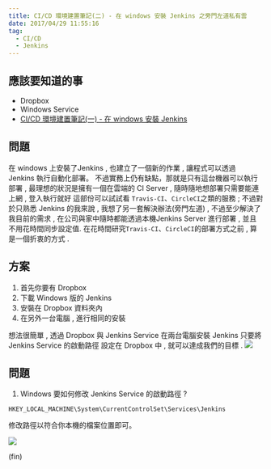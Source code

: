 ```yaml
---
title: CI/CD 環境建置筆記(二) - 在 windows 安裝 Jenkins 之旁門左道私有雲
date: 2017/04/29 11:55:16
tag:
  - CI/CD
  - Jenkins
---
```


## 應該要知道的事

- Dropbox
- Windows Service
- [CI/CD 環境建置筆記(一) - 在 windows 安裝 Jenkins ](/2017/01/15/ci_use_jenkins/)

## 問題

在 windows 上安裝了Jenkins , 也建立了一個新的作業 ,
讓程式可以透過 Jenkins 執行自動化部署。
不過實務上仍有缺點，那就是只有這台機器可以執行部署 ,
最理想的狀況是擁有一個在雲端的 CI Server ,
隨時隨地想部署只需要能連上網 , 登入執行就好
這部份可以試試看 `Travis-CI`、`CircleCI`之類的服務 ;
不過對於只熟悉 Jenkins 的我來說 ,
我想了另一套解決辦法(旁門左道) ,
不過至少解決了我目前的需求 ,
在公司與家中隨時都能透過本機Jenkins Server 進行部署 , 
並且不用花時間同步設定值. 
在花時間研究`Travis-CI`、`CircleCI`的部署方式之前 ,
算是一個折衷的方式 .

## 方案
1. 首先你要有 Dropbox 
2. 下載 Windows 版的 Jenkins
3. 安裝在 Dropbox 資料夾內
4. 在另外一台電腦 , 進行相同的安裝

想法很簡單 , 透過 Dropbox 與 Jenkins Service
在兩台電腦安裝 Jenkins
只要將 Jenkins Service 的啟動路徑
設定在 Dropbox 中 , 
就可以達成我們的目標 .
![](https://i.imgur.com/DyrNMJD.jpg)

## 問題 
1. Windows 要如何修改 Jenkins Service 的啟動路徑 ?

`HKEY_LOCAL_MACHINE\System\CurrentControlSet\Services\Jenkins`

修改路徑以符合你本機的檔案位置即可。

![](https://i.imgur.com/KGemCSe.jpg)

(fin)